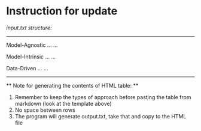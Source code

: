 # Instruction for update

_input.txt structure:_

--------------------
Model-Agnostic
...
...

Model-Intrinsic
...
...

Data-Driven
...
...

--------------------

** Note for generating the contents of HTML table: **

1. Remember to keep the types of approach before pasting the table from markdown (look at the template above)
2. No space between rows
3. The program will generate output.txt, take that and copy to the HTML file
